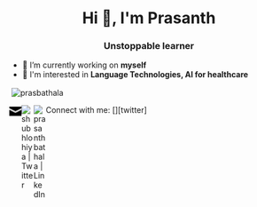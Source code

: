 <!--### Hi there 👋
-->

<!--
**prasbathala/prasbathala** is a ✨ _special_ ✨ repository because its `README.md` (this file) appears on your GitHub profile.

Here are some ideas to get you started:

- 🔭 I’m currently working on ...
- 🌱 I’m currently learning ...
- 👯 I’m looking to collaborate on ...
- 🤔 I’m looking for help with ...
- 💬 Ask me about ...
- 📫 How to reach me: ...
- 😄 Pronouns: ...
- ⚡ Fun fact: ...
-->

<h1 align="center">Hi 👋, I'm Prasanth</h1>
<h3 align="center">Unstoppable learner</h3>

- 🔭 I’m currently working on **myself**
- 💬 I'm interested in **Language Technologies, AI for healthcare**

<p>&nbsp;<img align="center" src="https://github-readme-stats.vercel.app/api?username=prasbathala&include_all_commits=true&count_private=true&show_icons=true&locale=en&theme=dark" alt="prasbathala" /></p>


Connect with me:
[<img align="left" alt="pbathala3@gatech.edu | Email" width="22px" src="https://raw.githubusercontent.com/iconic/open-iconic/master/svg/envelope-closed.svg" />][email]
[<img align="left" alt="shubhlohiya | Twitter" width="22px" src="https://cdn.jsdelivr.net/npm/simple-icons@v3/icons/twitter.svg" />][twitter]
[<img align="left" alt="prasanthbathala | LinkedIn" width="22px" src="https://cdn.jsdelivr.net/npm/simple-icons@v3/icons/linkedin.svg" />][linkedin]


[email]: mailto:pbathala3@gatech.edu
[linkedin]: https://www.linkedin.com/in/prasanthbathala
